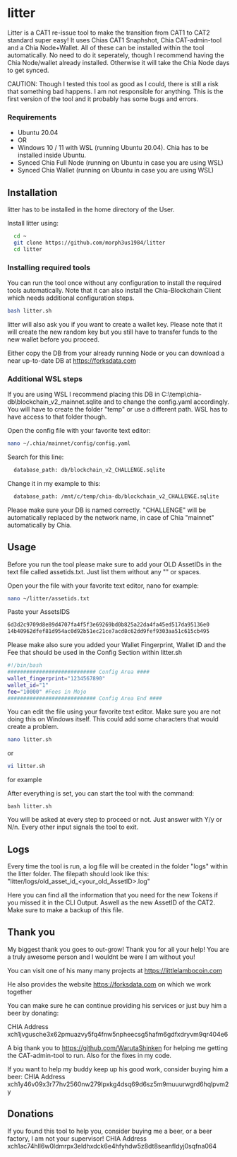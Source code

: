 
# litter

Litter is a CAT1 re-issue tool to make the transition from CAT1 to CAT2 standard super easy! It uses Chias CAT1 Snaphshot, Chia CAT-admin-tool and a Chia Node+Wallet. All of these can be installed within the tool automatically. No need to do it seperately, though I recommend having the Chia Node/wallet already installed. Otherwise it will take the Chia Node days to get synced.

CAUTION: Though I tested this tool as good as I could, there is still a risk that something bad happens. I am not responsible for anything. This is the first version of the tool and it probably has some bugs and errors.


### Requirements

- Ubuntu 20.04
- OR
- Windows 10 / 11 with WSL (running Ubuntu 20.04). Chia has to be installed inside Ubuntu.
- Synced Chia Full Node (running on Ubuntu in case you are using WSL)
- Synced Chia Wallet (running on Ubuntu in case you are using WSL)


## Installation

litter has to be installed in the home directory of the User. 

Install litter using:

```bash
  cd ~
  git clone https://github.com/morph3us1984/litter
  cd litter
```

### Installing required tools

You can run the tool once without any configuration to install the required tools automatically. Note that it can also install the Chia-Blockchain Client which needs additional configuration steps.

```bash
bash litter.sh
```

litter will also ask you if you want to create a wallet key. Please note that it will create the new random key but you still have to transfer funds to the new wallet before you proceed.

Either copy the DB from your already running Node or you can download a near up-to-date DB at https://forksdata.com


### Additional WSL steps

If you are using WSL I recommend placing this DB in C:\temp\chia-db\blockchain_v2_mainnet.sqlite and to change the config.yaml accordingly. You will have to create the folder "temp" or use a different path. WSL has to have access to that folder though.

Open the config file with your favorite text editor:
```bash
nano ~/.chia/mainnet/config/config.yaml
```

Search for this line:
```bash
  database_path: db/blockchain_v2_CHALLENGE.sqlite
```
Change it in my example to this:
```bash
  database_path: /mnt/c/temp/chia-db/blockchain_v2_CHALLENGE.sqlite
```
Please make sure your DB is named correctly. "CHALLENGE" will be automatically replaced by the network name, in case of Chia "mainnet" automatically by Chia.


## Usage
Before you run the tool please make sure to add your OLD AssetIDs in the text file called assetids.txt. Just list them without any "" or spaces.

Open your the file with your favorite text editor, nano for example:
```bash
nano ~/litter/assetids.txt
```

Paste your AssetsIDS
```bash
6d3d2c9709d8e89d4707fa4f5f3e69269bd0b825a22da4fa45ed517da95136e0
14b40962dfef81d954ac0d92b51ec21ce7acd8c62dd9fef9303aa51c615cb495
```

Please make also sure you added your Wallet Fingerprint, Wallet ID and the Fee that should be used in the Config Section within litter.sh

```bash
#!/bin/bash
############################ Config Area ####
wallet_fingerprint="1234567890"
wallet_id="1"
fee="10000" #Fees in Mojo
############################ Config Area End ####
```

You can edit the file using your favorite text editor. Make sure you are not doing this on Windows itself. This could add some characters that would create a problem.

```bash
nano litter.sh
```
or
```bash
vi litter.sh
```
for example


After everything is set, you can start the tool with the command:

```
bash litter.sh
```

You will be asked at every step to proceed or not. Just answer with Y/y or N/n. Every other input signals the tool to exit.
## Logs

Every time the tool is run, a log file will be created in the folder "logs" within the litter folder.
The filepath should look like this: "litter/logs/old_asset_id_<your_old_AssetID>.log"

Here you can find all the information that you need for the new Tokens if you missed it in the CLI Output. Aswell as the new AssetID of the CAT2. Make sure to make a backup of this file.

## Thank you

My biggest thank you goes to out-grow! Thank you for all your help! You are a truly awesome person and I wouldnt be were I am without you!

You can visit one of his many many projects at https://littlelambocoin.com

He also provides the website https://forksdata.com on which we work together

You can make sure he can continue providing his services or just buy him a beer by donating:

CHIA Address xch1jvgusche3x62pmuazvy5fq4fnw5npheecsg5hafm6gdfxdryvm9qr404e6


A big thank you to https://github.com/WarutaShinken for helping me getting the CAT-admin-tool to run. Also for the fixes in my code.

If you want to help my buddy keep up his good work, consider buying him a beer:
CHIA Address xch1y46v09x3r77hv2560nw279lpxkg4dsq69d6sz5m9muuurwgrd6hqlpvm2y

## Donations

If you found this tool to help you, consider buying me a beer, or a beer factory, I am not your supervisor!
CHIA Address xch1ac74hll6w0ldmrpx3eldhxdck6e4hfyhdw5z8dt8seanfldyj0sqfna064
